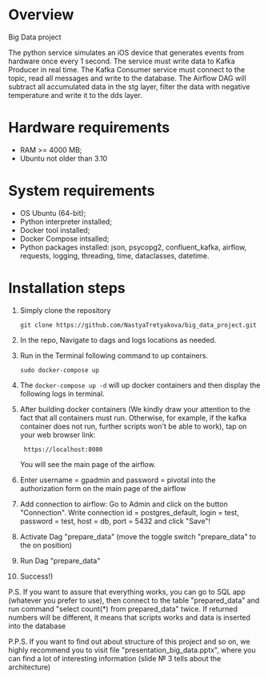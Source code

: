 # Overview
Big Data project

The python service simulates an iOS device that generates events from hardware once every 1 second. The service must write data to Kafka Producer in real time. The Kafka Consumer service must connect to the topic, read all messages and write to the database. The Airflow DAG will subtract all accumulated data in the stg layer, filter the data with negative temperature and write it to the dds layer.


# Hardware requirements
- RAM >= 4000 MB;
- Ubuntu not older than 3.10

# System requirements
- OS Ubuntu (64-bit);
- Python interpreter installed;
- Docker tool installed;
- Docker Compose intsalled;
- Python packages installed: json, psycopg2, confluent_kafka, airflow, requests, logging, threading, time, dataclasses, datetime.

# Installation steps

1. Simply clone the repository
	```
	git clone https://github.com/NastyaTretyakova/big_data_project.git
	```
2. In the repo, Navigate to dags and logs locations as needed.

3. Run in the Terminal following command  to up containers.
	```
	sudo docker-compose up
	```
4. The `docker-compose up -d` will up docker containers and then display the following logs in terminal.

5. After building docker containers (We kindly draw your attention to the fact that all containers must run. Otherwise, for example, if the kafka container does not run, further scripts won't be able to work), tap on your web browser link:
   ```
	https://localhost:8080
	```
	You will see the main page of the airflow.

6. Enter username = gpadmin and password = pivotal into the authorization form on the main page of the airflow

7. Add connection to airflow: Go to Admin and click on the button "Connection". Write connection id = postgres_default, login = test, password = test, host = db, port = 5432 and click "Save"!

8. Activate Dag "prepare_data" (move the toggle switch "prepare_data" to the on position)

9. Run Dag "prepare_data"

10. Success!)


P.S. If you want to assure that everything works, you can go to SQL app (whatever you prefer to use), then connect to the table "prepared_data" and run command "select count(*) from prepared_data" twice. If returned numbers will be different, it means that scripts works and data is inserted into the database

P.P.S. If you want to find out about structure of this project and so on, we highly recommend you to visit file "presentation_big_data.pptx", where you can find a lot of interesting information (slide № 3 tells about the architecture)
